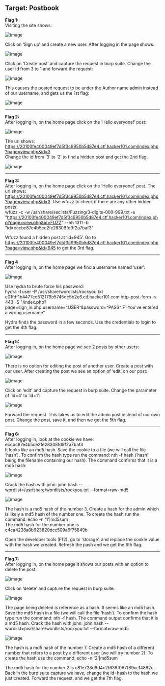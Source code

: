<h2>Target: Postbook</h2>

<b>Flag 1:</b><br>
Visiting the site shows:
 
![image](https://user-images.githubusercontent.com/93153300/206239416-5dfac6d0-79dc-4b13-9ea7-2422ad849709.png)

Click on ‘Sign up’ and create a new user.  After logging in the page shows:
 
![image](https://user-images.githubusercontent.com/93153300/206239499-c3f656ba-e9ff-4e7a-a9e8-dfb374a1590f.png)

Click on ‘Create post’ and capture the request in burp suite.  Change the user id from 3 to 1 and forward the request:
 
![image](https://user-images.githubusercontent.com/93153300/206239535-4493bd34-db3f-4e70-994d-46a9bb6175d4.png)

This causes the posted request to be under the Author name admin instead of our username, and gets us the 1st flag:

![image](https://user-images.githubusercontent.com/93153300/206239579-610bb474-f6c0-49b1-80b9-3207de7d097b.png)

__________________________________________________________________________
<b>Flag 2:</b><br>
After logging in, on the home page click on the ‘Hello everyone!’ post:
 
![image](https://user-images.githubusercontent.com/93153300/206239614-b48643c8-b728-4493-80f5-1aaba20c3910.png)

The url shows: https://20100fe400049ef7d5f3c9950b5d87e4.ctf.hacker101.com/index.php?page=view.php&id=3 <br>
Change the id from ‘3’ to ‘2’ to find a hidden post and get the 2nd flag.
 
![image](https://user-images.githubusercontent.com/93153300/206239655-7862d286-1e72-4b77-a3db-ac95c1173d43.png)

___________________________________________________________________________
<b>Flag 3:</b><br>
After logging in, on the home page click on the ‘Hello everyone!’ post.  The url shows: https://20100fe400049ef7d5f3c9950b5d87e4.ctf.hacker101.com/index.php?page=view.php&id=3. Use wfuzz to check if there are any other hidden posts: <br>
wfuzz -c -w /usr/share/seclists/Fuzzing/3-digits-000-999.txt -u "https://20100fe400049ef7d5f3c9950b5d87e4.ctf.hacker101.com/index.php?page=view.php&id=FUZZ" --hh 1311 -b "id=eccbc87e4b5ce2fe28308fd9f2a7baf3"

Wfuzz found a hidden post at ‘id=945’. Go to https://20100fe400049ef7d5f3c9950b5d87e4.ctf.hacker101.com/index.php?page=view.php&id=945 to get the 3rd flag. 
__________________________________________________________________________
<b>Flag 4</b><br>
After logging in, on the home page we find a username named ‘user’:
 
![image](https://user-images.githubusercontent.com/93153300/206239688-49ead7af-de8c-46e3-8991-d8953a71e74c.png)
 
Use hydra to brute force his password: <br>
hydra -l user -P /usr/share/wordlists/rockyou.txt e01fdf1b4477cd512179b5745dc5b2e6.ctf.hacker101.com http-post-form -s 443 -S "/index.php?page=sign_in.php:username=^USER^&password=^PASS^:F=You've entered a wrong username"

Hydra finds the password in a few seconds.  Use the credentials to login to get the 4th flag.
____________________________________________________________
<b>Flag 5:</b><br>
After logging in, on the home page we see 2 posts by other users:

![image](https://user-images.githubusercontent.com/93153300/206239715-c454bddf-6fad-4d5a-a052-c56fc121c2a4.png)
 
There is no option for editing the post of another user.  Create a post with our user.  After creating the post we see an option of ‘edit’ on our post:
 
![image](https://user-images.githubusercontent.com/93153300/206239748-9b13407a-c30b-4c41-918a-95c15d0afd23.png)
 
Click on ‘edit’ and capture the request in burp suite. Change the parameter of ‘id=4’ to ‘id=1’: 
 
![image](https://user-images.githubusercontent.com/93153300/206239789-378b5add-ee77-4fab-b64b-e98bd9961843.png)
 
Forward the request.  This takes us to edit the admin post instead of our own post.  Change the post, save it, and then we get the 5th flag. 
___________________________________________________________________________
<b>Flag 6:</b><br>
After logging in, look at the cookie we have: eccbc87e4b5ce2fe28308fd9f2a7baf3 <br>
It looks like an md5 hash.  Save the cookie to a file (we will call the file ‘hash’).   To confirm the hash type run the command: nth -f hash    (‘hash’ being the filename containing our hash).  The command confirms that it is a md5 hash:
 
![image](https://user-images.githubusercontent.com/93153300/206239830-e2b46c4a-a1fc-4531-9eb2-93c62741adbb.png)
 
Crack the hash with john: john hash --wordlist=/usr/share/wordlists/rockyou.txt --format=raw-md5
 
![image](https://user-images.githubusercontent.com/93153300/206239868-db40108f-2121-4f42-93c8-6b1e35065f3f.png)
 
The hash is a md5 hash of the number 3.  Create a hash for the admin which is likely a md5 hash of the number one.  To create the hash run the command: echo -n '1'|md5sum <br>
The md5 hash for the number one is c4ca4238a0b923820dcc509a6f75849b

Open the developer tools (F12), go to ‘storage’, and replace the cookie value with the hash we created.  Refresh the pash and we get the 6th flag.  
_______________________________________________________________________________
<b>Flag 7:</b><br>
After logging in, on the home page it shows our posts with an option to delete the post:
 
![image](https://user-images.githubusercontent.com/93153300/206239897-dd91eabc-36fb-4762-a4ca-a92bb9ac5844.png)
 
Click on ‘delete’ and capture the request in burp suite: 
 
![image](https://user-images.githubusercontent.com/93153300/206239945-95938103-c61f-406d-8e9a-45ffb68fe305.png)
 
The page being deleted is reference as a hash.  It seems like an md5 hash.  Save the md5 hash in a file (we will call the file ‘hash’).  To confirm the hash type run the command: nth -f hash.  The command output confirms that it is a md5 hash.  Crack the hash with john: john hash --wordlist=/usr/share/wordlists/rockyou.txt –-format=raw-md5
 
![image](https://user-images.githubusercontent.com/93153300/206239972-7dea1ba9-5807-401a-afaf-b9f1b0e805c2.png)
   
The hash is a md5 hash of the number 7.   Create a md5 hash of a different number that refers to a post by a different user (we will try number 2).  To create the hash use the command: echo -n '2'|md5sum

The md5 hash for the number 2 is c81e728d9d4c2f636f067f89cc14862c.  Back in the burp suite capture we have, change the id=hash to the hash we just created.  Forward the request, and we get the 7th flag.
